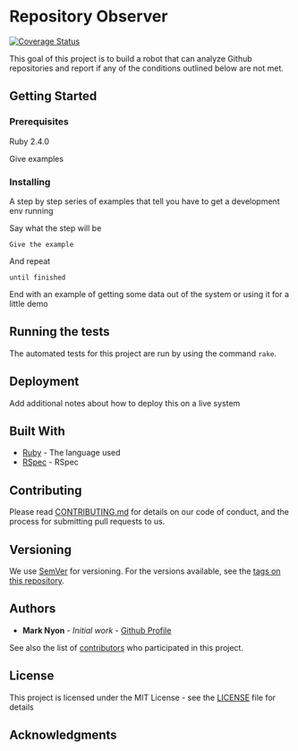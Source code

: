 
# Repository Observer

[![Coverage Status](https://coveralls.io/repos/github/trystant/respository-observer/badge.svg?branch=master)](https://coveralls.io/github/trystant/respository-observer?branch=master)

This goal of this project is to build a robot that can analyze Github 
repositories and report if any of the conditions outlined below are 
not met.

## Getting Started




### Prerequisites

Ruby 2.4.0


Give examples

### Installing

A step by step series of examples that tell you have to get a development env running

Say what the step will be

```
Give the example
```

And repeat

```
until finished
```

End with an example of getting some data out of the system or using it for a little demo

## Running the tests

The automated tests for this project are run by using the command `rake`.

## Deployment

Add additional notes about how to deploy this on a live system

## Built With

* [Ruby](http:/ruby-lang.org/) - The language used
* [RSpec](https://relishapp.com/rspec) - RSpec

## Contributing

Please read [CONTRIBUTING.md](https://gist.github.com/PurpleBooth/b24679402957c63ec426) for details on our code of conduct, and the process for submitting pull requests to us.

## Versioning

We use [SemVer](http://semver.org/) for versioning. For the versions available, see the [tags on this repository](https://github.com/your/project/tags). 

## Authors

* **Mark Nyon** - *Initial work* - [Github Profile](https://github.com/trystant)

See also the list of [contributors](https://github.com/your/project/contributors) who participated in this project.

## License

This project is licensed under the MIT License - see the [LICENSE](LICENSE.txt) file for details

## Acknowledgments

